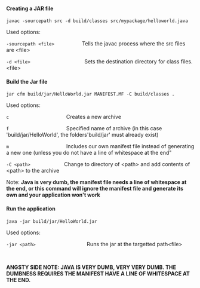 #### Creating a JAR file
	javac -sourcepath src -d build/classes src/mypackage/helloworld.java 

Used options:

```-sourcepath <file> ```  &nbsp;&nbsp;&nbsp;&nbsp;&nbsp;&nbsp;&nbsp;&nbsp;&nbsp;&nbsp;&nbsp;&nbsp;&nbsp;&nbsp;&nbsp; Tells the javac process where the src files are \<file>

```-d <file> ```  &nbsp;&nbsp;&nbsp;&nbsp;&nbsp;&nbsp;&nbsp;&nbsp;&nbsp;&nbsp;&nbsp;&nbsp;&nbsp;&nbsp;&nbsp;&nbsp;&nbsp;&nbsp;&nbsp;&nbsp;&nbsp;&nbsp;&nbsp;&nbsp;&nbsp;&nbsp;&nbsp;&nbsp;&nbsp;&nbsp;&nbsp;&nbsp;&nbsp; Sets the destination directory for class files.\<file>

#### Build the Jar file
    jar cfm build/jar/HelloWorld.jar MANIFEST.MF -C build/classes . 

Used options:

```c```  &nbsp;&nbsp;&nbsp;&nbsp;&nbsp;&nbsp;&nbsp;&nbsp;&nbsp;&nbsp;&nbsp;&nbsp;&nbsp;&nbsp;&nbsp;&nbsp;&nbsp;&nbsp;&nbsp;&nbsp;&nbsp;&nbsp;&nbsp;&nbsp;&nbsp;&nbsp;&nbsp;&nbsp;&nbsp;&nbsp;&nbsp;&nbsp;&nbsp;&nbsp;&nbsp;&nbsp;&nbsp; Creates a new archive

```f```  &nbsp;&nbsp;&nbsp;&nbsp;&nbsp;&nbsp;&nbsp;&nbsp;&nbsp;&nbsp;&nbsp;&nbsp;&nbsp;&nbsp;&nbsp;&nbsp;&nbsp;&nbsp;&nbsp;&nbsp;&nbsp;&nbsp;&nbsp;&nbsp;&nbsp;&nbsp;&nbsp;&nbsp;&nbsp;&nbsp;&nbsp;&nbsp;&nbsp;&nbsp;&nbsp;&nbsp;&nbsp; Specified name of archive (in this case 'build/jar/HelloWorld', the folders'build/jar' must already exist) 

```m```  &nbsp;&nbsp;&nbsp;&nbsp;&nbsp;&nbsp;&nbsp;&nbsp;&nbsp;&nbsp;&nbsp;&nbsp;&nbsp;&nbsp;&nbsp;&nbsp;&nbsp;&nbsp;&nbsp;&nbsp;&nbsp;&nbsp;&nbsp;&nbsp;&nbsp;&nbsp;&nbsp;&nbsp;&nbsp;&nbsp;&nbsp;&nbsp;&nbsp;&nbsp;&nbsp;&nbsp;&nbsp; Includes our own manifest file instead of generating a new one (unless you do not have a line of whitespace at the end" 

```-C <path>``` &nbsp;&nbsp;&nbsp;&nbsp;&nbsp;&nbsp;&nbsp;&nbsp;&nbsp;&nbsp;&nbsp;&nbsp;&nbsp;&nbsp;&nbsp;&nbsp;&nbsp;&nbsp;&nbsp;&nbsp;&nbsp; Change to directory of \<path> and add contents of \<path> to the archive




Note: <b> Java is very dumb, the manifest file needs a line of whitespace at the end, or this command will ignore the manifest file and generate its own and your application won't work</b>

#### Run the application
    java -jar build/jar/HelloWorld.jar

Used options:

```-jar <path> ```  &nbsp;&nbsp;&nbsp;&nbsp;&nbsp;&nbsp;&nbsp;&nbsp;&nbsp;&nbsp;&nbsp;&nbsp;&nbsp;&nbsp;&nbsp;&nbsp;&nbsp;&nbsp;&nbsp;&nbsp;&nbsp;&nbsp;&nbsp;&nbsp;&nbsp;&nbsp;&nbsp;&nbsp;&nbsp;&nbsp;&nbsp; Runs the jar at the targetted path\<file>

&nbsp;
&nbsp;

<b> ANGSTY SIDE NOTE: JAVA IS VERY DUMB, VERY VERY DUMB. THE DUMBNESS REQUIRES THE MANIFEST HAVE A LINE OF WHITESPACE AT THE END. </b>